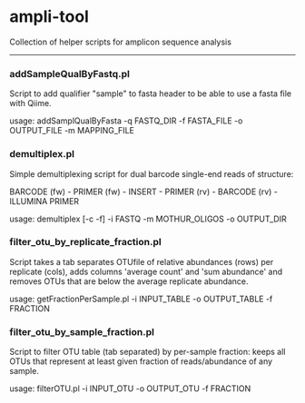 # ampli-tool
Collection of helper scripts for amplicon sequence analysis


---


### addSampleQualByFastq.pl
Script to add qualifier "sample" to fasta header to be able to use a fasta file with Qiime.

usage: addSamplQualByFasta -q FASTQ_DIR -f FASTA_FILE -o OUTPUT_FILE -m MAPPING_FILE



### demultiplex.pl
Simple demultiplexing script for dual barcode single-end reads of structure:

BARCODE (fw) - PRIMER (fw) - INSERT - PRIMER (rv) - BARCODE (rv) - ILLUMINA PRIMER

usage: demultiplex [-c -f] -i FASTQ -m MOTHUR_OLIGOS -o OUTPUT_DIR



### filter_otu_by_replicate_fraction.pl
Script takes a tab separates OTUfile of relative abundances (rows) per replicate (cols), adds columns 'average count' and 'sum abundance' and removes OTUs that are below the average replicate abundance.

usage: getFractionPerSample.pl -i INPUT_TABLE -o OUTPUT_TABLE -f FRACTION



### filter_otu_by_sample_fraction.pl
Script to filter OTU table (tab separated) by per-sample fraction: keeps all OTUs that represent at least given fraction of reads/abundance of any sample.

usage: filterOTU.pl -i INPUT_OTU -o OUTPUT_OTU -f FRACTION

